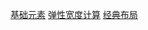 
[基础元素](/base/) <!-- 跳转到根部的 README.md -->
[弹性宽度计算](/shortcut/flex1) <!-- 跳转到 shortcut 文件夹的 index.html -->
[经典布局](/classic/) <!-- 跳转到 classic 文件夹的 index.html -->
